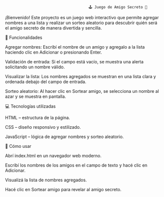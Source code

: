                                           🕹️ Juego de Amigo Secreto 🤫

¡Bienvenido! Este proyecto es un juego web interactivo que permite agregar nombres a una lista y realizar un sorteo aleatorio para descubrir quién será el amigo secreto de manera divertida y sencilla.


📝 Funcionalidades

Agregar nombres: Escribí el nombre de un amigo y agregalo a la lista haciendo clic en Adicionar o presionando Enter.

Validación de entrada: Si el campo está vacío, se muestra una alerta solicitando un nombre válido.

Visualizar la lista: Los nombres agregados se muestran en una lista clara y ordenada debajo del campo de entrada.

Sorteo aleatorio: Al hacer clic en Sortear amigo, se selecciona un nombre al azar y se muestra en pantalla.



💻 Tecnologías utilizadas

HTML – estructura de la página.

CSS – diseño responsivo y estilizado.

JavaScript – lógica de agregar nombres y sorteo aleatorio.



🚀 Cómo usar

Abrí index.html en un navegador web moderno.

Escribí los nombres de los amigos en el campo de texto y hacé clic en Adicionar.

Visualizá la lista de nombres agregados.

Hacé clic en Sortear amigo para revelar al amigo secreto.




